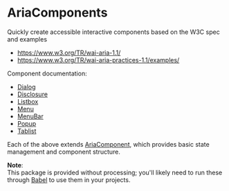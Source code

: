 AriaComponents
==============

Quickly create accessible interactive components based on the W3C spec and examples

- https://www.w3.org/TR/wai-aria-1.1/
- https://www.w3.org/TR/wai-aria-practices-1.1/examples/

Component documentation:

- [Dialog](src/Dialog/)
- [Disclosure](src/Disclosure/)
- [Listbox](src/Listbox/)
- [Menu](src/Menu/)
- [MenuBar](src/MenuBar/)
- [Popup](src/Popup/)
- [Tablist](src/Tablist/)

Each of the above extends [AriaComponent](src/AriaComponent.js), which provides
basic state management and component structure.

**Note**:  
This package is provided without processing; you'll likely need to run these 
through [Babel](https://babeljs.io) to use them in your projects.
